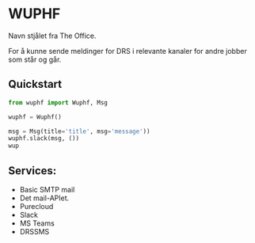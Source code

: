 
# WUPHF

Navn stjålet fra The Office.

For å kunne sende meldinger for DRS i relevante kanaler for andre jobber som står og går.

## Quickstart

```python
from wuphf import Wuphf, Msg

wuphf = Wuphf()

msg = Msg(title='title', msg='message'))
wuphf.slack(msg, ())
wup
```

## Services:

- Basic SMTP mail
- Det mail-APIet.
- Purecloud
- Slack
- MS Teams
- DRSSMS

